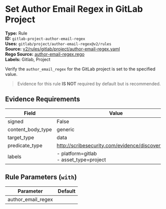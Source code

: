 # Set Author Email Regex in GitLab Project  
**Type:** Rule  
**ID:** `gitlab-project-author-email-regex`  
**Uses:** `gitlab/project/author-email-regex@v2/rules`  
**Source:** [v2/rules/gitlab/project/author-email-regex.yaml](https://github.com/scribe-public/sample-policies/v2/rules/gitlab/project/author-email-regex.yaml)  
**Rego Source:** [author-email-regex.rego](https://github.com/scribe-public/sample-policies/v2/rules/gitlab/project/author-email-regex.rego)  
**Labels:** Gitlab, Project  

Verify the `author_email_regex` for the GitLab project is set to the specified value.

> Evidence for this rule **IS NOT** required by default but is recommended.


## Evidence Requirements  
| Field | Value |
|-------|-------|
| signed | False |
| content_body_type | generic |
| target_type | data |
| predicate_type | http://scribesecurity.com/evidence/discovery/v0.1 |
| labels | - platform=gitlab<br>- asset_type=project |

## Rule Parameters (`with`)  
| Parameter | Default |
|-----------|---------|
| author_email_regex |  |
